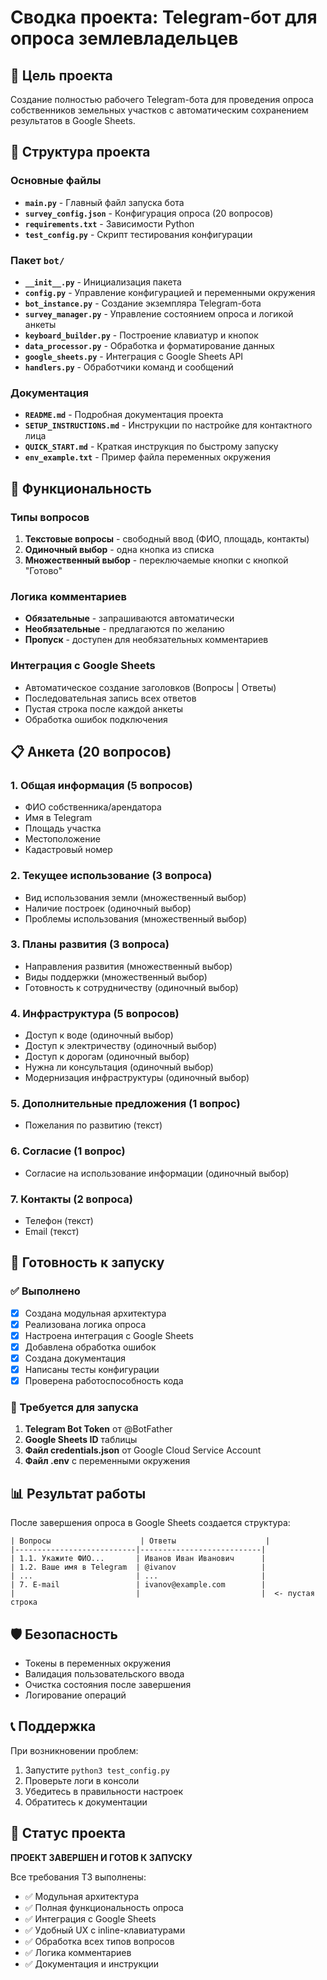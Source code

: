 # Сводка проекта: Telegram-бот для опроса землевладельцев

## 🎯 Цель проекта
Создание полностью рабочего Telegram-бота для проведения опроса собственников земельных участков с автоматическим сохранением результатов в Google Sheets.

## 📁 Структура проекта

### Основные файлы
- **`main.py`** - Главный файл запуска бота
- **`survey_config.json`** - Конфигурация опроса (20 вопросов)
- **`requirements.txt`** - Зависимости Python
- **`test_config.py`** - Скрипт тестирования конфигурации

### Пакет `bot/`
- **`__init__.py`** - Инициализация пакета
- **`config.py`** - Управление конфигурацией и переменными окружения
- **`bot_instance.py`** - Создание экземпляра Telegram-бота
- **`survey_manager.py`** - Управление состоянием опроса и логикой анкеты
- **`keyboard_builder.py`** - Построение клавиатур и кнопок
- **`data_processor.py`** - Обработка и форматирование данных
- **`google_sheets.py`** - Интеграция с Google Sheets API
- **`handlers.py`** - Обработчики команд и сообщений

### Документация
- **`README.md`** - Подробная документация проекта
- **`SETUP_INSTRUCTIONS.md`** - Инструкции по настройке для контактного лица
- **`QUICK_START.md`** - Краткая инструкция по быстрому запуску
- **`env_example.txt`** - Пример файла переменных окружения

## 🔧 Функциональность

### Типы вопросов
1. **Текстовые вопросы** - свободный ввод (ФИО, площадь, контакты)
2. **Одиночный выбор** - одна кнопка из списка
3. **Множественный выбор** - переключаемые кнопки с кнопкой "Готово"

### Логика комментариев
- **Обязательные** - запрашиваются автоматически
- **Необязательные** - предлагаются по желанию
- **Пропуск** - доступен для необязательных комментариев

### Интеграция с Google Sheets
- Автоматическое создание заголовков (Вопросы | Ответы)
- Последовательная запись всех ответов
- Пустая строка после каждой анкеты
- Обработка ошибок подключения

## 📋 Анкета (20 вопросов)

### 1. Общая информация (5 вопросов)
- ФИО собственника/арендатора
- Имя в Telegram
- Площадь участка
- Местоположение
- Кадастровый номер

### 2. Текущее использование (3 вопроса)
- Вид использования земли (множественный выбор)
- Наличие построек (одиночный выбор)
- Проблемы использования (множественный выбор)

### 3. Планы развития (3 вопроса)
- Направления развития (множественный выбор)
- Виды поддержки (множественный выбор)
- Готовность к сотрудничеству (одиночный выбор)

### 4. Инфраструктура (5 вопросов)
- Доступ к воде (одиночный выбор)
- Доступ к электричеству (одиночный выбор)
- Доступ к дорогам (одиночный выбор)
- Нужна ли консультация (одиночный выбор)
- Модернизация инфраструктуры (одиночный выбор)

### 5. Дополнительные предложения (1 вопрос)
- Пожелания по развитию (текст)

### 6. Согласие (1 вопрос)
- Согласие на использование информации (одиночный выбор)

### 7. Контакты (2 вопроса)
- Телефон (текст)
- Email (текст)

## 🚀 Готовность к запуску

### ✅ Выполнено
- [x] Создана модульная архитектура
- [x] Реализована логика опроса
- [x] Настроена интеграция с Google Sheets
- [x] Добавлена обработка ошибок
- [x] Создана документация
- [x] Написаны тесты конфигурации
- [x] Проверена работоспособность кода

### 🔧 Требуется для запуска
1. **Telegram Bot Token** от @BotFather
2. **Google Sheets ID** таблицы
3. **Файл credentials.json** от Google Cloud Service Account
4. **Файл .env** с переменными окружения

## 📊 Результат работы

После завершения опроса в Google Sheets создается структура:
```
| Вопросы                    | Ответы                    |
|---------------------------|---------------------------|
| 1.1. Укажите ФИО...       | Иванов Иван Иванович      |
| 1.2. Ваше имя в Telegram  | @ivanov                   |
| ...                       | ...                       |
| 7. E-mail                 | ivanov@example.com        |
|                           |                           |  <- пустая строка
```

## 🛡️ Безопасность

- Токены в переменных окружения
- Валидация пользовательского ввода
- Очистка состояния после завершения
- Логирование операций

## 📞 Поддержка

При возникновении проблем:
1. Запустите `python3 test_config.py`
2. Проверьте логи в консоли
3. Убедитесь в правильности настроек
4. Обратитесь к документации

## 🎉 Статус проекта

**ПРОЕКТ ЗАВЕРШЕН И ГОТОВ К ЗАПУСКУ**

Все требования ТЗ выполнены:
- ✅ Модульная архитектура
- ✅ Полная функциональность опроса
- ✅ Интеграция с Google Sheets
- ✅ Удобный UX с inline-клавиатурами
- ✅ Обработка всех типов вопросов
- ✅ Логика комментариев
- ✅ Документация и инструкции
